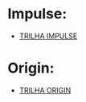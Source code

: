# Impulse:

- [TRILHA IMPULSE](https://github.com/igorroc/nlw-7/tree/impulse)

# Origin:

- [TRILHA ORIGIN](https://github.com/igorroc/nlw-7/tree/origin)